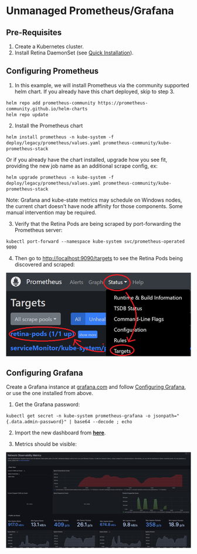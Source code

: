 # Unmanaged Prometheus/Grafana
<!-- markdownlint-disable MD029 -->

## Pre-Requisites

1. Create a Kubernetes cluster.
2. Install Retina DaemonSet (see [Quick Installation](../01-Setup.md)).

## Configuring Prometheus

1. In this example, we will install Prometheus via the community supported helm chart. If you already have this chart deployed, skip to step 3.

  ```shell
  helm repo add prometheus-community https://prometheus-community.github.io/helm-charts
  helm repo update
  ```

2. Install the Prometheus chart

  ```shell
  helm install prometheus -n kube-system -f deploy/legacy/prometheus/values.yaml prometheus-community/kube-prometheus-stack
  ```

Or if you already have the chart installed, upgrade how you see fit, providing the new job name as an additional scrape config, ex:

  ```shell
  helm upgrade prometheus -n kube-system -f deploy/legacy/prometheus/values.yaml prometheus-community/kube-prometheus-stack
  ```

Note: Grafana and kube-state metrics may schedule on Windows nodes, the current chart doesn't have node affinity for those components. Some manual intervention may be required.

3. Verify that the Retina Pods are being scraped by port-forwarding the Prometheus server:

  ```shell
  kubectl port-forward --namespace kube-system svc/prometheus-operated 9090
  ```

4. Then go to [http://localhost:9090/targets](http://localhost:9090/targets) to see the Retina Pods being discovered and scraped:

![alt text](../img/prometheus-retina-pods.png)

## Configuring Grafana

Create a Grafana instance at [grafana.com](https://www.grafana.com) and follow [Configuring Grafana](./grafana.md), or use the one installed from above.

1. Get the Grafana password:

```shell
kubectl get secret -n kube-system prometheus-grafana -o jsonpath="{.data.admin-password}" | base64 --decode ; echo
```

2. Import the new dashboard from **[here](https://grafana.com/grafana/dashboards/18814/)**.

3. Metrics should be visible:

![alt text](../img/grafana-dashboard-metrics.png)
